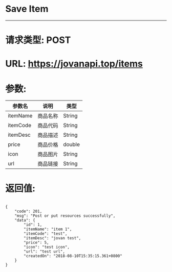 # Save Item
---
# 请求类型: POST
# URL: https://jovanapi.top/items
# 参数:
参数名 | 说明                   | 类型
----- |----------------------- | ----
itemName | 商品名称   | String
itemCode  | 商品代码  | String
itemDesc  | 商品描述  | String
price    |  商品价格  | double
icon     | 商品图片   | String
url      | 商品链接   | String
# 返回值:
<pre><code>
{
    "code": 201,
    "msg": "Post or put resources successfully",
    "data": {
        "id": 1,
        "itemName": "item 1",
        "itemCode": "test",
        "itemDesc": "jovan test",
        "price": 5,
        "icon": "test icon",
        "url": "test url",
        "createdOn": "2018-08-10T15:35:15.361+0800"
    }
}
</code></pre>
